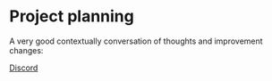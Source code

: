 # Project planning

A very good contextually conversation of thoughts and improvement changes:

[Discord](https://discord.com/channels/273534239310479360/273539705595756544/1106395278325583965)
